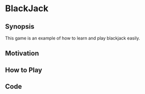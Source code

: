 # BlackJack
## Synopsis
This game is an example of how to learn and play blackjack easily.
## Motivation

## How to Play

## Code

